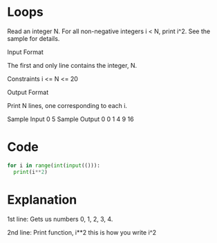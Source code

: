 # Loops
Read an integer N. For all non-negative integers i < N, print i^2. See the sample for details.

Input Format

The first and only line contains the integer, N.

Constraints
i <= N <= 20

Output Format

Print  N lines, one corresponding to each i.

Sample Input 0
5
Sample Output 0
0
1
4
9
16 

# Code 
``` python 
for i in range(int(input(())): 
  print(i**2)
```

# Explanation

1st line: Gets us numbers 0, 1, 2, 3, 4. 

2nd line: Print function, i**2 this is how you write i^2

